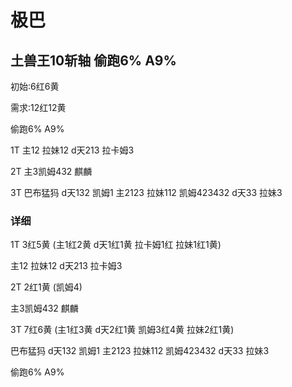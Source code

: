 # 极巴

## 土兽王10斩轴 偷跑6% A9%
初始:6红6黄

需求:12红12黄

偷跑6% A9%

1T 主12 拉妹12 d天213 拉卡姆3

2T 主3凯姆432 麒麟

3T 巴布猛犸 d天132 凯姆1 主2123 拉妹112 凯姆423432 d天33 拉妹3

### 详细

1T 3红5黄 (主1红2黄 d天1红1黄 拉卡姆1红 拉妹1红1黄)

主12 拉妹12 d天213 拉卡姆3

2T 2红1黄 (凯姆4)

主3凯姆432 麒麟

3T 7红6黄 (主1红3黄 d天2红1黄 凯姆3红4黄 拉妹2红1黄)

巴布猛犸 d天132 凯姆1 主2123 拉妹112 凯姆423432 d天33 拉妹3

偷跑6% A9%
